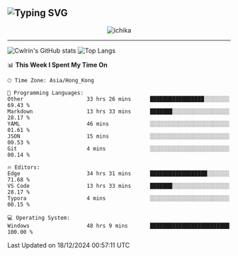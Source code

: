 ![Typing SVG](https://readme-typing-svg.demolab.com?font=Jost&size=24&pause=1000&color=7799EE&vCenter=true&multiline=true&random=false&width=435&height=100&lines=Hi+there;I'm+Sakurakouji+Nanaha;You+can+also+tell+me+Cwlrin%E2%98%86)
---
<p align="center">
  <img src="https://image.cwlrin.wiki/images/2024/11/09/1000015899.md.png" alt="ichika" border="0" />
</p>

---
![Cwlrin's GitHub stats](https://github-readme-stats.vercel.app/api?username=cwlrin&show_icons=true&theme=buefy)
![Top Langs](https://github-readme-stats.vercel.app/api/top-langs/?username=cwlrin&layout=compact&hide=html,css)

<!--START_SECTION:waka-->
📊 **This Week I Spent My Time On** 

```text
🕑︎ Time Zone: Asia/Hong_Kong

💬 Programming Languages: 
Other                    33 hrs 26 mins      █████████████████░░░░░░░░   69.43 % 
Markdown                 13 hrs 33 mins      ███████░░░░░░░░░░░░░░░░░░   28.17 % 
YAML                     46 mins             ░░░░░░░░░░░░░░░░░░░░░░░░░   01.61 % 
JSON                     15 mins             ░░░░░░░░░░░░░░░░░░░░░░░░░   00.53 % 
Git                      4 mins              ░░░░░░░░░░░░░░░░░░░░░░░░░   00.14 % 

🔥 Editors: 
Edge                     34 hrs 31 mins      ██████████████████░░░░░░░   71.68 % 
VS Code                  13 hrs 33 mins      ███████░░░░░░░░░░░░░░░░░░   28.17 % 
Typora                   4 mins              ░░░░░░░░░░░░░░░░░░░░░░░░░   00.15 % 

💻 Operating System: 
Windows                  48 hrs 9 mins       █████████████████████████   100.00 % 
```


 Last Updated on 18/12/2024 00:57:11 UTC
<!--END_SECTION:waka-->
